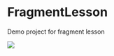 # FragmentLesson
Demo project for fragment lesson

![](https://github.com/lighterletter/FragmentLesson/blob/master/sample/fragment_gif_demo.gif)
